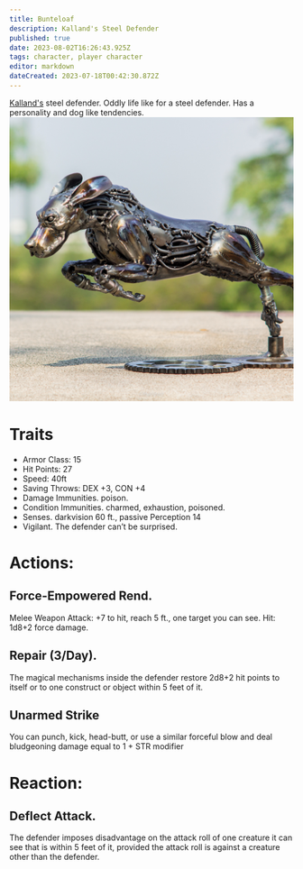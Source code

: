 ```yaml
---
title: Bunteloaf
description: Kalland's Steel Defender
published: true
date: 2023-08-02T16:26:43.925Z
tags: character, player character
editor: markdown
dateCreated: 2023-07-18T00:42:30.872Z
---
```



[Kalland's](/player_characters/kalland) steel defender. Oddly life like for a steel defender. Has a personality and dog like tendencies.
![bunte.jpg](/characters/bunte.jpg)

# Traits
- Armor Class: 15
- Hit Points: 27
- Speed: 40ft
- Saving Throws: DEX +3, CON +4
- Damage Immunities. poison.
- Condition Immunities. charmed, exhaustion, poisoned.
- Senses. darkvision 60 ft., passive Perception 14
- Vigilant. The defender can’t be surprised.

# Actions:

## Force-Empowered Rend. 
Melee Weapon Attack: +7 to hit, reach 5 ft., one target you can see. Hit: 1d8+2 force damage.

## Repair (3/Day). 
The magical mechanisms inside the defender restore 2d8+2 hit points to itself or to one construct or object within 5 feet of it.

## Unarmed Strike
You can punch, kick, head-butt, or use a similar forceful blow and deal bludgeoning damage equal to 1 + STR modifier

# Reaction:
## Deflect Attack. 
The defender imposes disadvantage on the attack roll of one creature it can see that is within 5 feet of it, provided the attack roll is against a creature other than the defender.





